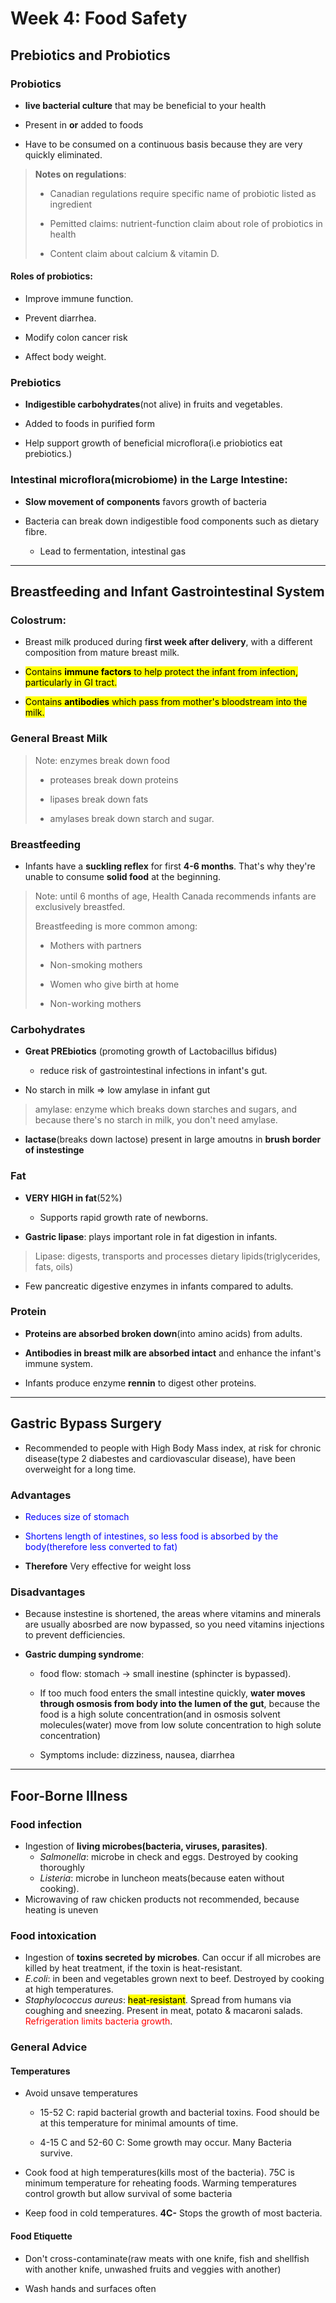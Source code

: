# Week 4: Food Safety

## Prebiotics and Probiotics

### Probiotics

* **live bacterial culture** that may  be beneficial to your health

* Present in **or** added to foods

* Have to be consumed on a continuous basis because they are very quickly eliminated.

> **Notes on regulations**:
> 
> * Canadian regulations require specific name of probiotic listed as ingredient 
> 
> * Pemitted claims: nutrient-function claim about role of probiotics in health
> 
> * Content claim about calcium & vitamin D.

#### Roles of probiotics:

* Improve immune function.

* Prevent diarrhea.

* Modify colon cancer risk

* Affect body weight.

### Prebiotics

* **Indigestible carbohydrates**(not alive) in fruits and vegetables. 

* Added to foods in purified form

* Help support growth of beneficial microflora(i.e priobiotics eat prebiotics.)

### Intestinal microflora(microbiome) in the Large Intestine:

* **Slow movement of components** favors growth of bacteria

* Bacteria can break down indigestible food components such as dietary fibre.
  
  * Lead to fermentation, intestinal gas

---

## Breastfeeding and Infant Gastrointestinal System

### Colostrum:

* Breast milk produced during f**irst week after delivery**, with a different composition from mature breast milk.

* <mark>Contains **immune factors** to help protect the infant from infection, particularly in GI tract.</mark>

* <mark>Contains **antibodies** which pass from mother's bloodstream into the milk.</mark>

### General Breast Milk

> Note: enzymes break down food
> 
> * proteases break down proteins
> 
> * lipases break down fats
> 
> * amylases break down starch and sugar.

### Breastfeeding

* Infants have a **suckling reflex** for first **4-6 months**. That's why they're unable to consume **solid food** at the beginning.

> Note: until 6 months of age, Health Canada recommends infants are exclusively breastfed.
> 
> Breastfeeding is more common among:
> 
> * Mothers with partners
> 
> * Non-smoking mothers
> 
> * Women who give birth at home
> 
> * Non-working mothers

### Carbohydrates

* **Great PREbiotics** (promoting growth of Lactobacillus bifidus)
  
  * reduce risk of gastrointestinal infections in infant's gut.

* No starch in milk $\Rightarrow$ low amylase in infant gut

> amylase: enzyme which breaks down starches and sugars, and because there's no starch in milk, you don't need amylase.

* **lactase**(breaks down lactose) present in large amoutns in **brush border of instestinge**

### Fat

* **VERY HIGH in fat**(52%)
  
  * Supports rapid growth rate of newborns.

* **Gastric lipase**: plays important role in fat digestion in infants.

> Lipase: digests, transports and processes dietary lipids(triglycerides, fats, oils)

* Few pancreatic digestive enzymes in infants compared to adults.

### Protein

* **Proteins are absorbed broken down**(into amino acids) from adults.

* **Antibodies in breast milk are absorbed intact** and enhance the infant's immune system.

* Infants produce enzyme **rennin** to digest other proteins.

---

## Gastric Bypass Surgery

* Recommended to people with High Body Mass index, at risk for chronic disease(type 2 diabestes and cardiovascular disease), have been overweight for a long time.

### Advantages

* <font color="blue">Reduces size of stomach</font>

* <font color="blue">Shortens length of intestines, so less food is absorbed by the body(therefore less converted to fat)</font>

* **Therefore** Very effective for weight loss

### Disadvantages

* Because instestine is shortened, the areas where vitamins and minerals are usually abosrbed are now bypassed, so you need vitamins injections to prevent defficiencies.

* **Gastric dumping syndrome**:
  
  * food flow: stomach $\rightarrow$ small inestine (sphincter is bypassed).
  
  * If too much food enters the small intestine quickly, **water moves through osmosis from body into the lumen of the gut**, because the food is a high solute concentration(and in osmosis solvent molecules(water) move from low solute concentration to high solute concentration)  
  
  * Symptoms include: dizziness, nausea, diarrhea

---

## Foor-Borne Illness

### Food infection

* Ingestion of **living microbes(bacteria, viruses, parasites)**.
  * *Salmonella*: microbe in check and eggs. Destroyed by cooking thoroughly
  * *Listeria*: microbe in luncheon meats(because eaten without cooking). 
* Microwaving of raw chicken products not recommended, because heating is uneven

### Food intoxication

* Ingestion of **toxins secreted by microbes**. Can occur if all microbes are killed by heat treatment, if the toxin is heat-resistant.
* *E.coli*: in been and vegetables grown next to beef. Destroyed by cooking at high temperatures.
* *Staphylococcus aureus*: <mark>heat-resistant</mark>. Spread from humans via coughing and sneezing. Present in meat, potato & macaroni salads. <font color="red">Refrigeration limits bacteria growth</font>.

### General Advice

#### Temperatures

* Avoid unsave temperatures
  
  * 15-52 C: rapid bacterial growth and bacterial toxins. Food should be at this temperature for minimal amounts of time.
  
  * 4-15 C and 52-60 C: Some growth may occur. Many Bacteria survive. 

* Cook food at high temperatures(kills most of the bacteria). 75C is minimum temperature for reheating foods. Warming temperatures control growth but allow survival of some bacteria

* Keep food in cold temperatures. **4C-** Stops the growth of most bacteria.

#### Food Etiquette

* Don't cross-contaminate(raw meats with one knife, fish and shellfish with another knife, unwashed fruits and veggies with another)

* Wash hands and surfaces often

# 
